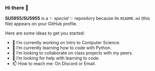 ### Hi there 👋


**SU5955/SU5955** is a ✨ _special_ ✨ repository because its `README.md` (this file) appears on your GitHub profile.

Here are some ideas to get you started:

- 🔭 I’m currently working on Intro to Computer Science.
- 🌱 I’m currently learning how to code with Python.
- 👯 I’m looking to collaborate on class projects with my peers.
- 🤔 I’m looking for help with learning to code. 
- 📫 How to reach me: On Discord or Email. 




